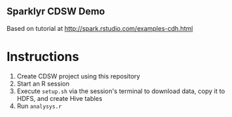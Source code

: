 ## Sparklyr CDSW Demo

Based on tutorial at http://spark.rstudio.com/examples-cdh.html

# Instructions

1. Create CDSW project using this repository
2. Start an R session
2. Execute `setup.sh` via the session's terminal to download data, copy it to HDFS, and create Hive tables
3. Run `analysys.r`
